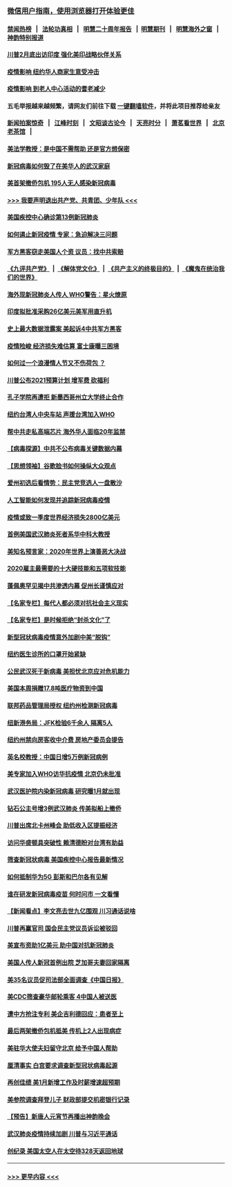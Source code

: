 ### [微信用户指南，使用浏览器打开体验更佳](https://github.com/gfw-breaker/banned-news1/blob/master/indexes/wechat-guide.md?t=0)
#### [禁闻热榜](热点新闻.md?t=0)  &nbsp;&nbsp;|&nbsp;&nbsp; [法轮功真相](https://github.com/gfw-breaker/truth/blob/master/README.md?t=0) &nbsp;&nbsp;|&nbsp;&nbsp; [明慧二十周年报告](https://github.com/gfw-breaker/mh-reports/blob/master/README.md?t=0) &nbsp;&nbsp;|&nbsp;&nbsp;[明慧期刊](https://github.com/gfw-breaker/mh-qikan) &nbsp;&nbsp;|&nbsp;&nbsp; [明慧海外之窗](https://github.com/gfw-breaker/mh-news/blob/master/README.md?t=0) &nbsp;&nbsp;|&nbsp;&nbsp; [神韵特别报道](https://github.com/gfw-breaker/mh-news/blob/master/shenyun.md?t=0)
#### [川普2月底出访印度 强化美印战略伙伴关系](../pages/nsc412/n11860557.md?t=02112044) 
#### [疫情影响  纽约华人商家生意受冲击](../pages/nsc412/n11860284.md?t=02112044) 
#### [疫情影响  到老人中心活动的耆老减少](../pages/nsc412/n11860199.md?t=02112044) 
#### 五毛举报越来越频繁，请网友们前往下载 [一键翻墙软件](https://github.com/gfw-breaker/ssr-accounts)，并将此项目推荐给亲友
#### [新闻拍案惊奇](https://github.com/gfw-breaker/banned-news1/blob/master/pages/link4.md) &nbsp;&nbsp;|&nbsp;&nbsp; [江峰时刻](https://github.com/gfw-breaker/banned-news1/blob/master/pages/link4.md) &nbsp;&nbsp;|&nbsp;&nbsp; [文昭谈古论今](https://github.com/gfw-breaker/banned-news1/blob/master/pages/link4.md) &nbsp;&nbsp;|&nbsp;&nbsp; [天亮时分](https://github.com/gfw-breaker/banned-news1/blob/master/pages/link4.md) &nbsp;&nbsp;|&nbsp;&nbsp; [萧茗看世界](https://github.com/gfw-breaker/banned-news1/blob/master/pages/link4.md) &nbsp;&nbsp;|&nbsp;&nbsp; [北京老茶馆](https://github.com/gfw-breaker/banned-news1/blob/master/pages/link4.md) &nbsp;&nbsp;|&nbsp;&nbsp; 
#### [美法学教授：是中国不需帮助 还是官方想保密](../pages/nsc412/n11859492.md?t=02112044) 
#### [新冠病毒如何毁了在美华人的武汉家庭](../pages/nsc412/n11859524.md?t=02112044) 
#### [美首架撤侨包机 195人无人感染新冠病毒](../pages/nsc412/n11859908.md?t=02112044) 
#### [>>> 我要声明退出共产党、共青团、少年队 <<<](https://github.com/begood0513/goodnews/blob/master/quit/letter.md) 
#### [美国疾控中心确诊第13例新冠肺炎](../pages/nsc412/n11859966.md?t=02112044) 
#### [如何遏止新冠疫情 专家：急迫解决三问题](../pages/nsc412/n11859685.md?t=02112044) 
#### [军方黑客窃走美国人个资 议员：找中共索赔](../pages/nsc412/n11859371.md?t=02112044) 
#### [《九评共产党》](https://github.com/begood0513/9ping.md/blob/master/README.md) &nbsp;|&nbsp; [《解体党文化》](../../../../jtdwh.md/blob/master/README.md)  &nbsp;|&nbsp; [《共产主义的终极目的》](../../../../gczydzjmd.md/blob/master/README.md) &nbsp;|&nbsp; [《魔鬼在统治我们的世界》](../../../../mgztzwmdsj.md/blob/master/README.md) 
#### [海外现新冠肺炎人传人 WHO警告：星火燎原](../pages/nsc412/n11859252.md?t=02112044) 
#### [印度拟批准采购26亿美元美军用直升机](../pages/nsc412/n11859143.md?t=02112044) 
#### [史上最大数据泄露案 美起诉4中共军方黑客](../pages/nsc412/n11859115.md?t=02112044) 
#### [疫情险峻 经济损失难估算 富士康曝三困境](../pages/nsc412/n11859120.md?t=02112044) 
#### [如何过一个浪漫情人节又不伤荷包 ？](../pages/nsc412/n11858969.md?t=02112044) 
#### [川普公布2021预算计划 增军费 砍福利](../pages/nsc412/n11859012.md?t=02112044) 
#### [孔子学院再遭拒 新墨西哥州立大学终止合作](../pages/nsc412/n11858661.md?t=02112044) 
#### [纽约台湾人中央车站  声援台湾加入WHO](../pages/nsc412/n11857757.md?t=02112044) 
#### [帮中共走私高端芯片 海外华人面临20年监禁](../pages/nsc412/n11855016.md?t=02112044) 
#### [【病毒探源】中共不公布病毒关键数据内幕](../pages/nsc412/n11856584.md?t=02112044) 
#### [【思想领袖】谷歌脸书如何操纵大众观点](../pages/nsc412/n11680874.md?t=02112044) 
#### [爱州初选后看情势：民主党竞选人一盘散沙](../pages/nsc412/n11856557.md?t=02112044) 
#### [人工智能如何发现并追踪新冠病毒疫情](../pages/nsc412/n11856398.md?t=02112044) 
#### [疫情或致一季度世界经济损失2800亿美元](../pages/nsc412/n11855639.md?t=02112044) 
#### [首例美国武汉肺炎死者系华中科大教授](../pages/nsc412/n11855500.md?t=02112044) 
#### [美知名预言家：2020年世界上演善恶大决战](../pages/nsc412/n11855418.md?t=02112044) 
#### [2020雇主最需要的十大硬技能和五项软技能](../pages/nsc412/n11850953.md?t=02112044) 
#### [蓬佩奥罕见揭中共渗透内幕 促州长谨慎应对](../pages/nsc412/n11854685.md?t=02112044) 
#### [【名家专栏】每代人都必须对抗社会主义现实](../pages/nsc412/n11831412.md?t=02112044) 
#### [【名家专栏】是时候拒绝“封杀文化”了](../pages/nsc412/n11814093.md?t=02112044) 
#### [新型冠状病毒疫情意外加剧中美“脱钩”](../pages/nsc412/n11854475.md?t=02112044) 
#### [纽约医生诊所的口罩开始紧缺](../pages/nsc412/n11853364.md?t=02112044) 
#### [公民武汉死于新病毒 美担忧北京应对危机能力](../pages/nsc412/n11854331.md?t=02112044) 
#### [美国本周捐赠17.8吨医疗物资到中国](../pages/nsc412/n11854269.md?t=02112044) 
#### [联邦药品管理局授权  纽约州检测新冠病毒](../pages/nsc412/n11853371.md?t=02112044) 
#### [纽新港务局：JFK检验6千余人  隔离5人](../pages/nsc412/n11853366.md?t=02112044) 
#### [纽约州禁向房客收中介费  房地产委员会提告](../pages/nsc412/n11853360.md?t=02112044) 
#### [英名校教授：中国日增5万例新冠病例](../pages/nsc412/n11854174.md?t=02112044) 
#### [美专家加入WHO访华抗疫情 北京仍未批准](../pages/nsc412/n11854043.md?t=02112044) 
#### [武汉医护院内染新冠病毒 研究曝1月就出现](../pages/nsc412/n11852928.md?t=02112044) 
#### [钻石公主号增3例武汉肺炎 传美拟船上撤侨](../pages/nsc412/n11853240.md?t=02112044) 
#### [川普出席北卡州峰会 助低收入区提振经济](../pages/nsc412/n11853232.md?t=02112044) 
#### [访问华盛顿具突破性 赖清德盼对台湾有助益](../pages/nsc412/n11853129.md?t=02112044) 
#### [筛查新冠状病毒 美国疾控中心报告最新情况](../pages/nsc412/n11853070.md?t=02112044) 
#### [如何抵制华为5G 彭斯和巴尔各有见解](../pages/nsc412/n11852535.md?t=02112044) 
#### [谁在研发新冠病毒疫苗 何时问市 一文看懂](../pages/nsc412/n11852840.md?t=02112044) 
#### [【新闻看点】李文亮去世九亿围观 川习通话说啥](../pages/nsc412/n11852360.md?t=02112044) 
#### [川普再赢官司 国会民主党议员诉讼被驳回](../pages/nsc412/n11852287.md?t=02112044) 
#### [美宣布资助1亿美元 助中国对抗新冠肺炎](../pages/nsc412/n11852531.md?t=02112044) 
#### [美国人传人新冠首例出院 芝加哥夫妻回家隔离](../pages/nsc412/n11852452.md?t=02112044) 
#### [美35名议员促司法部全面调查《中国日报》](../pages/nsc412/n11852435.md?t=02112044) 
#### [美CDC筛查豪华邮轮乘客 4中国人被送医](../pages/nsc412/n11852085.md?t=02112044) 
#### [遭中方抢注专利 美企吉利德回应：患者至上](../pages/nsc412/n11852037.md?t=02112044) 
#### [最后两架撤侨包机抵美 传机上2人出现病症](../pages/nsc412/n11852173.md?t=02112044) 
#### [美驻华大使夫妇留守北京 给予中国人帮助](../pages/nsc412/n11852165.md?t=02112044) 
#### [厘清事实 白宫要求调查新型冠状病毒起源](../pages/nsc412/n11852106.md?t=02112044) 
#### [再创佳绩 美1月新增工作及时薪增速超预期](../pages/nsc412/n11852174.md?t=02112044) 
#### [美参院调查拜登儿子 财政部提交机密银行记录](../pages/nsc412/n11851808.md?t=02112044) 
#### [【预告】新唐人元宵节再播出神韵晚会](../pages/nsc412/n11843192.md?t=02112044) 
#### [武汉肺炎疫情持续加剧 川普与习近平通话](../pages/nsc412/n11851613.md?t=02112044) 
#### [创纪录 美国太空人在太空待328天返回地球](../pages/nsc412/n11851266.md?t=02112044) 

----
#### [ >>> 更早内容 <<< ](../indexes/nsc412-earlier.md)

